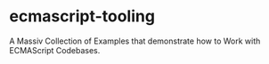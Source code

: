 # ecmascript-tooling
A Massiv Collection of Examples that demonstrate how to Work with ECMAScript Codebases.
